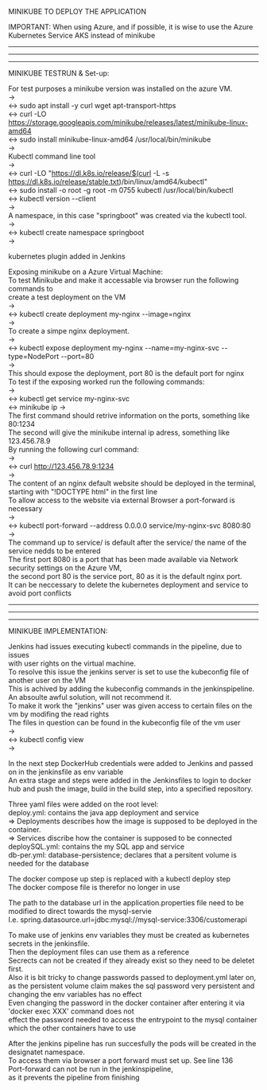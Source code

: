 MINIKUBE TO DEPLOY THE APPLICATION </br>

IMPORTANT: When using Azure, and if possible, it is wise to use the Azure Kubernetes Service AKS instead of minikube </br>
__________________
__________________
__________________
MINIKUBE TESTRUN & Set-up:

For test purposes a minikube version was installed on the azure VM. </br>
-> </br>
 <-> sudo apt install -y curl wget apt-transport-https </br>
 <-> curl -LO https://storage.googleapis.com/minikube/releases/latest/minikube-linux-amd64 </br>
 <-> sudo install minikube-linux-amd64 /usr/local/bin/minikube </br>
-> </br>
Kubectl command line tool </br>
-> </br>
 <-> curl -LO "https://dl.k8s.io/release/$(curl -L -s https://dl.k8s.io/release/stable.txt)/bin/linux/amd64/kubectl" </br>
 <-> sudo install -o root -g root -m 0755 kubectl /usr/local/bin/kubectl </br>
 <-> kubectl version --client </br>
-> </br>
A namespace, in this case "springboot" was created via the kubectl tool. </br>
-> </br>
<-> kubectl create namespace springboot </br>
-> </br>

kubernetes plugin added in Jenkins</br>

Exposing minikube on a Azure Virtual Machine: </br>
To test Minikube and make it accessable via browser run the following commands to </br>
create a test deployment on the VM </br>
-> </br>
<-> kubectl create deployment my-nginx --image=nginx </br>
-> </br>
To create a simpe nginx deployment. </br>
-> </br>
<-> kubectl expose deployment my-nginx --name=my-nginx-svc --type=NodePort --port=80 </br>
-> </br>
This should expose the deployment, port 80 is the default port for nginx </br>
To test if the exposing worked run the following commands: </br>
-> </br>
<-> kubectl get service my-nginx-svc </br>
<-> minikube ip
-> </br>
The first command should retrive information on the ports, something like 80:1234</br>
The second will give the minikube internal ip adress, something like 123.456.78.9 </br>
By running the following curl command: </br>
-> </br>
<-> curl http://123.456.78.9:1234 </br>
-> </br>
The content of an nginx default website should be deployed in the terminal, starting with "!DOCTYPE html" in the first line </br> 
To allow access to the website via external Browser a port-forward is necessary </br>
-> </br>
<-> kubectl port-forward --address 0.0.0.0 service/my-nginx-svc 8080:80 </br>
-> </br>
The command up to service/ is default after the service/ the name of the service nedds to be entered </br>
The first port 8080 is a port that has been made available via Network security settings on the Azure VM, </br>
the second port 80 is the service port, 80 as it is the default nginx port. </br>
It can be neccessary to delete the kubernetes deployment and service to avoid port conflicts </br>
____________
____________
____________

MINIKUBE IMPLEMENTATION:

Jenkins had issues executing kubectl commands in the pipeline, due to issues </br>
with user rights on the virtual machine. </br>
To resolve this issue the jenkins server is set to use the kubeconfig file of another user on the VM </br>
This is achived by adding the kubeconfig commands in the jenkinspipeline. </br> 
An absoulte awful solution, will not recommend it. </br>
To make it work the "jenkins" user was given access to certain files on the vm by modifing the read rights </br>
The files in question can be found in the kubeconfig file of the vm user </br>
-> </br>
<-> kubectl config view </br>
-> </br>

In the next step DockerHub credentials were added to Jenkins and passed on in the jenkinsfile as env variable </br>
An extra stage and steps were added in the Jenkinsfiles to login to docker hub and push the image, build in the build step, into a specified repository. </br>

Three yaml files were added on the root level: </br>
deploy.yml: contains the java app deployment and service </br>
=> Deployments describes how the image is supposed to be deployed in the container. </br>
=> Services discribe how the container is supposed to be connected </br>
deploySQL.yml: contains the my SQL app and service </br>
db-per.yml: database-persistence; declares that a persitent volume is needed for the database </br>

The docker compose up step is replaced with a kubectl deploy step </br>
The docker compose file is therefor no longer in use </br>

The path to the database url in the application.properties file need to be modified to direct towards the mysql-servie </br>
I.e. spring.datasource.url=jdbc:mysql://mysql-service:3306/customerapi </br>

To make use of jenkins env variables they must be created as kubernetes secrets in the jenkinsfile. </br>
Then the deployment files can use them as a reference </br>
Secrects can not be created if they already exist so they need to be deletet first. </br>
Also it is bit tricky to change passwords passed to deployment.yml later on, </br>
as the persistent volume claim makes the sql password very persistent and changing the env variables has no effect </br>
Even changing the password in the docker container after entering it via 'docker exec XXX' command does not </br>
effect the password needed to access the entrypoint to the mysql container which the other containers have to use</br>

After the jenkins pipeline has run succesfully the pods will be created in the designatet namespace.</br>
To access them via browser a port forward must set up. See line 136 </br>
Port-forward can not be run in the jenkinspipeline, </br>
as it prevents the pipeline from finishing
